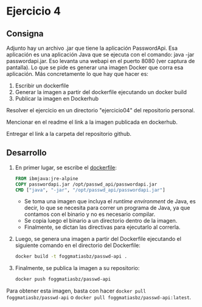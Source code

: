 # Ejercicio 4
## Consigna
Adjunto hay un archivo .jar que tiene la aplicación PasswordApi.
Esa aplicación es una aplicación Java que se ejecuta con el comando: java -jar passwordapi.jar. Eso levanta una webapi en el puerto 8080 (ver captura de pantalla).
Lo que se pide es generar una imagen Docker que corra esa aplicación. Más concretamente lo que hay que hacer es:
1. Escribir un dockerfile
2. Generar la imagen a partir del dockerfile ejecutando un docker build
3. Publicar la imagen en Dockerhub

Resolver el ejercicio en un directorio "ejercicio04" del repositorio personal.

Mencionar en el readme el link a la imagen publicada en dockerhub.

Entregar el link a la carpeta del repositorio github.

## Desarrollo
1. En primer lugar, se escribe el [dockerfile](./Dockerfile):
    ```Dockerfile
    FROM ibmjava:jre-alpine
    COPY passwordapi.jar /opt/passwd_api/passwordapi.jar
    CMD ["java", "-jar", "/opt/passwd_api/passwordapi.jar"]
    ```
    - Se toma una imagen que incluya el *runtime environment* de Java, es decir, lo que se necesita para correr un programa de Java, ya que contamos con el binario y no es necesario compilar. 
    - Se copia luego el binario a un directorio dentro de la imagen.
    - Finalmente, se dictan las directivas para ejecutarlo al correrla.

2. Luego, se genera una imagen a partir del Dockerfile ejecutando el siguiente comando en el directorio del Dockerfile:
    ```bash
    docker build -t foggmatiasbz/passwd-api .
    ```
3. Finalmente, se publica la imagen a su repositorio:
    ```bash
    docker push foggmatiasbz/passwd-api
    ```

Para obtener esta imagen, basta con hacer `docker pull foggmatiasbz/passwd-api` o `docker pull foggmatiasbz/passwd-api:latest`.